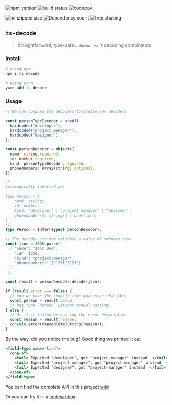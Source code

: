 ![npm version](https://badgen.net/npm/v/ts-decode) ![build status](https://badgen.net/github/checks/styfle/packagephobia/main) ![codecov](https://badgen.net/codecov/c/github/ascandone/ts-decode/master)

![minzipped size](https://badgen.net/bundlephobia/minzip/ts-decode@latest) ![Dependency count](https://badgen.net/bundlephobia/dependency-count/ts-decode) ![tree shaking](https://badgen.net/bundlephobia/tree-shaking/ts-decode@latest)

## `ts-decode`

> Straightforward, type-safe `unknown => T` decoding combinators

### Install

```bash
# using npm
npm i ts-decode

# using yarn
yarn add ts-decode
```

### Usage

```ts
// We can compose the decoders to create new decoders

const personTypeDecoder = oneOf(
  hardcoded("developer"),
  hardcoded("project manager"),
  hardcoded("designer"),
);

const personDecoder = object({
  name: string.required,
  id: number.required,
  kind: personTypeDecoder.required,
  phoneNumbers: array(string).optional,
});

/*
Automagically inferred as:

type Person = {
    name: string;
    id: number;
    kind: "developer" | "project manager" | "designer";
    phoneNumbers?: string[] | undefined;
}
*/
type Person = Infer<typeof personDecoder>;

// The decoder can now validate a value of unknown type
const json = JSON.parse(`
  { "name": "John Doe",
    "id": 1234,
    "kind": "project-manager",
    "phoneNumbers": ["123123123"]
  }
`);

const result = personDecoder.decode(json);

if (result.error === false) {
  // now we have the compile-time guarantee that this
  const person = result.value;
  // has type `Person` without manual casting
} else {
  // Or if it failed we can log the error description
  const reason = result.reason;
  console.error(reasonToXmlString(reason));
}
```

By the way, did you notice the bug?
Good thing we printed it out

```xml
<field-type name="kind">
  <one-of>
    <fail> Expected "developer", got "project-manager" instead  </fail>
    <fail> Expected "project manager", got "project-manager" instead  </fail>
    <fail> Expected "designer", got "project-manager" instead  </fail>
  </one-of>
</field-type>
```

You can find the complete API in this project [wiki](https://github.com/ascandone/ts-decode/wiki/Decoders)

Or you can try it in a [codesanbox](https://codesandbox.io/s/ts-decode-playground-xw3yb?file=/src/index.ts)

